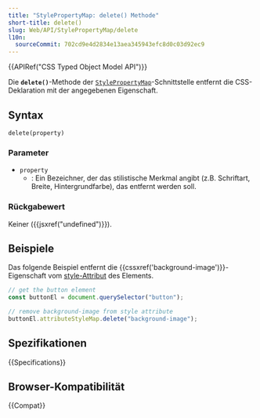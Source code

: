 ```yaml
---
title: "StylePropertyMap: delete() Methode"
short-title: delete()
slug: Web/API/StylePropertyMap/delete
l10n:
  sourceCommit: 702cd9e4d2834e13aea345943efc8d0c03d92ec9
---
```


{{APIRef("CSS Typed Object Model API")}}

Die **`delete()`**-Methode der
[`StylePropertyMap`](/de/docs/Web/API/StylePropertyMap)-Schnittstelle entfernt die CSS-Deklaration mit der angegebenen
Eigenschaft.

## Syntax

```js-nolint
delete(property)
```

### Parameter

- `property`
  - : Ein Bezeichner, der das stilistische Merkmal angibt (z.B. Schriftart, Breite, Hintergrundfarbe), das entfernt werden soll.

### Rückgabewert

Keiner ({{jsxref("undefined")}}).

## Beispiele

Das folgende Beispiel entfernt die {{cssxref('background-image')}}-Eigenschaft vom
[style-Attribut](/de/docs/Web/HTML/Global_attributes/style) des Elements.

```js
// get the button element
const buttonEl = document.querySelector("button");

// remove background-image from style attribute
buttonEl.attributeStyleMap.delete("background-image");
```

## Spezifikationen

{{Specifications}}

## Browser-Kompatibilität

{{Compat}}
